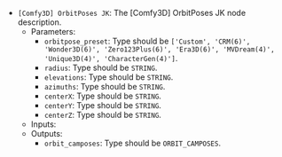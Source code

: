- `[Comfy3D] OrbitPoses JK`: The [Comfy3D] OrbitPoses JK node description.
    - Parameters:
        - `orbitpose_preset`: Type should be `['Custom', 'CRM(6)', 'Wonder3D(6)', 'Zero123Plus(6)', 'Era3D(6)', 'MVDream(4)', 'Unique3D(4)', 'CharacterGen(4)']`.
        - `radius`: Type should be `STRING`.
        - `elevations`: Type should be `STRING`.
        - `azimuths`: Type should be `STRING`.
        - `centerX`: Type should be `STRING`.
        - `centerY`: Type should be `STRING`.
        - `centerZ`: Type should be `STRING`.
    - Inputs:
    - Outputs:
        - `orbit_camposes`: Type should be `ORBIT_CAMPOSES`.

